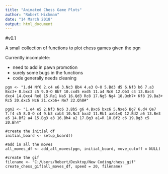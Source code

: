 ```yaml
---
title: "Animated Chess Game Plots"
author: "Robert Hickman"
date: "14 March 2018"
output: html_document
---
```


#v0.1

A small collection of functions to plot chess games given the pgn

Currently incomplete:
  - need to add in pawn promotion
  - surely some bugs in the functions
  - code generally needs cleaning

```{r, plot chess game}
pgn <- "1.d4 Nf6 2.c4 e6 3.Nc3 Bb4 4.e3 O-O 5.Bd3 d5 6.Nf3 b6 7.a3 Bxc3+ 8.bxc3 c5 9.O-O Bb7 10.cxd5 exd5 11.a4 Nc6 12.Qb3 c4 13.Bxc4 dxc4 14.Qxc4 Re8 15.Re1 Na5 16.Qd3 Rc8 17.Ng5 Ng4 18.Qxh7+ Kf8 19.Ba3+ Rc5 20.dxc5 Nc6 21.cxb6+ Ne7 22.Qh8#"

pgn2 <- "1.e4 e5 2.Nf3 Nc6 3.Bb5 g6 4.Bxc6 bxc6 5.Nxe5 Bg7 6.d4 Qe7 7.f4 c5 8.O-O c4 9.b3 cxb3 10.Nc3 bxa2 11.Rb1 axb1=Q 12.Bd2 a6 13.Be3 a5 14.Bf2 a4 15.Bg3 a3 16.Bh4 a2 17.Bg3 a1=R 18.Bf2 c6 19.Bg3 c5 20.Bh4"

#create the initial df
initial_board <- setup_board()

#add in all the moves
all_moves_df <- add_all_moves(pgn, initial_board, move_cutoff = NULL)

#create the gif
filename <- "C:/Users/Robert/Desktop/New Coding/chess_gif"
create_chess_gif(all_moves_df, speed = 20, filename)
```

